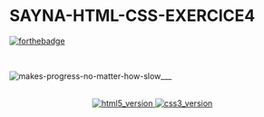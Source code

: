 # SAYNA-HTML-CSS-EXERCICE4

[![forthebadge](https://forthebadge.com/images/badges/built-with-love.svg)](https://forthebadge.com)


<br>

![makes-progress-no-matter-how-slow___](https://user-images.githubusercontent.com/98206200/159116047-9088e164-30c1-4297-bd08-b738e3bb2657.svg)


<br>
<div align="center">
<!--  HTML5 Version  -->
  <a href="https://github.com/M-Lalaina">
     <img src="https://img.shields.io/badge/HTML5-E34F26?style=for-the-badge&logo=html5&logoColor=white" alt="html5_version"/>
  </a>
<!-- CSS3 Version -->
  <a href="https://github.com/M-Lalaina">
    <img src="https://img.shields.io/badge/CSS3-1572B6?style=for-the-badge&logo=css3&logoColor=white" alt="css3_version"/>
  </a>
</div>


